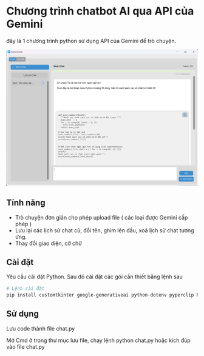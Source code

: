 # Chương trình chatbot AI qua API của Gemini

đây là 1 chương trình python sử dụng API của Gemini để trò chuyện.

![Gemini](https://raw.githubusercontent.com/pythverse/Chat-ai-gemini/refs/heads/main/demo.png)

## Tính năng

- Trò chuyện đơn giản cho phép upload file ( các loại được Gemini cấp phép )
- Lưu lại các lịch sử chat cũ, đổi tên, ghim lên đầu, xoá lịch sử chat tương ứng.
- Thay đổi giao diện, cỡ chữ

## Cài đặt

Yêu cầu cài đặt Python. Sau đó cài đặt các gói cần thiết bằng lệnh sau

```bash
# Lệnh cài đặt
pip install customtkinter google-generativeai python-dotenv pyperclip Pillow

```

## Sử dụng

Lưu code thành file chat.py

Mở Cmd ở trong thư mục lưu file, chạy lệnh python chat.py hoặc kích đúp vào file chat.py
